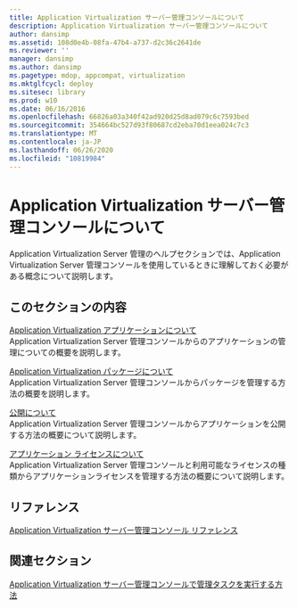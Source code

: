 ```yaml
---
title: Application Virtualization サーバー管理コンソールについて
description: Application Virtualization サーバー管理コンソールについて
author: dansimp
ms.assetid: 108d0e4b-08fa-47b4-a737-d2c36c2641de
ms.reviewer: ''
manager: dansimp
ms.author: dansimp
ms.pagetype: mdop, appcompat, virtualization
ms.mktglfcycl: deploy
ms.sitesec: library
ms.prod: w10
ms.date: 06/16/2016
ms.openlocfilehash: 66826a03a340f42ad920d25d8ad079c6c7593bed
ms.sourcegitcommit: 354664bc527d93f80687cd2eba70d1eea024c7c3
ms.translationtype: MT
ms.contentlocale: ja-JP
ms.lasthandoff: 06/26/2020
ms.locfileid: "10819984"
---
```

# Application Virtualization サーバー管理コンソールについて


Application Virtualization Server 管理のヘルプセクションでは、Application Virtualization Server 管理コンソールを使用しているときに理解しておく必要がある概念について説明します。

## このセクションの内容


<a href="" id="about-application-virtualization-applications"></a>[Application Virtualization アプリケーションについて](about-application-virtualization-applications.md)  
Application Virtualization Server 管理コンソールからのアプリケーションの管理についての概要を説明します。

<a href="" id="about-application-virtualization-packages"></a>[Application Virtualization パッケージについて](about-application-virtualization-packages.md)  
Application Virtualization Server 管理コンソールからパッケージを管理する方法の概要を説明します。

<a href="" id="about-publishing"></a>[公開について](about-publishing.md)  
Application Virtualization Server 管理コンソールからアプリケーションを公開する方法の概要について説明します。

<a href="" id="about-application-licensing"></a>[アプリケーション ライセンスについて](about-application-licensing.md)  
Application Virtualization Server 管理コンソールと利用可能なライセンスの種類からアプリケーションライセンスを管理する方法の概要について説明します。

## リファレンス


[Application Virtualization サーバー管理コンソール リファレンス](application-virtualization-server-management-console-reference.md)

## 関連セクション


[Application Virtualization サーバー管理コンソールで管理タスクを実行する方法](how-to-perform-administrative-tasks-in-the-application-virtualization-server-management-console.md)

 

 





